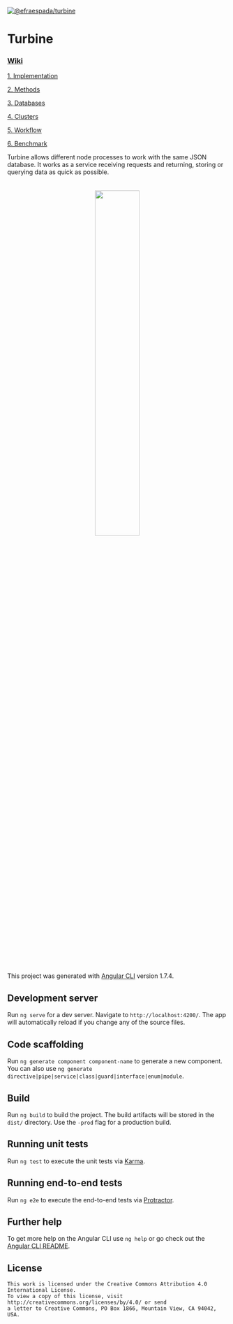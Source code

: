 [ ![@efraespada/turbine](https://d25lcipzij17d.cloudfront.net/badge.svg?id=js&type=6&v=0.0.3&x2=0)](https://www.npmjs.com/package/@efraespada/turbine)

# Turbine

### [Wiki](https://github.com/efraespada/turbine/wiki)

[1. Implementation](https://github.com/efraespada/turbine/wiki/Implementation)

[2. Methods](https://github.com/efraespada/turbine/wiki/Methods)

[3. Databases](https://github.com/efraespada/turbine/wiki/Databases)

[4. Clusters](https://github.com/efraespada/turbine/wiki/Clusters)

[5. Workflow](https://github.com/efraespada/turbine/wiki/Workflow)

[6. Benchmark](https://github.com/efraespada/turbine/wiki/Benchmark)

Turbine allows different node processes to work with the same JSON database. It works as a service receiving requests and returning, storing or querying data as quick as possible.


<p align="center"><img width="45%" vspace="20" src="https://raw.githubusercontent.com/rotorlab/server-node/master/images/TurbineSchema.png"></p>


This project was generated with [Angular CLI](https://github.com/angular/angular-cli) version 1.7.4.

## Development server

Run `ng serve` for a dev server. Navigate to `http://localhost:4200/`. The app will automatically reload if you change any of the source files.

## Code scaffolding

Run `ng generate component component-name` to generate a new component. You can also use `ng generate directive|pipe|service|class|guard|interface|enum|module`.

## Build

Run `ng build` to build the project. The build artifacts will be stored in the `dist/` directory. Use the `-prod` flag for a production build.

## Running unit tests

Run `ng test` to execute the unit tests via [Karma](https://karma-runner.github.io).

## Running end-to-end tests

Run `ng e2e` to execute the end-to-end tests via [Protractor](http://www.protractortest.org/).

## Further help

To get more help on the Angular CLI use `ng help` or go check out the [Angular CLI README](https://github.com/angular/angular-cli/blob/master/README.md).


License
-------
    This work is licensed under the Creative Commons Attribution 4.0 International License.
    To view a copy of this license, visit http://creativecommons.org/licenses/by/4.0/ or send
    a letter to Creative Commons, PO Box 1866, Mountain View, CA 94042, USA.


